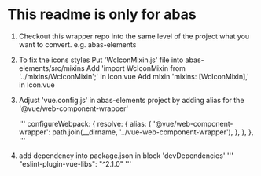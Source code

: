 # This readme is only for abas

1. Checkout this wrapper repo into the same level of the project what you want to convert. e.g. abas-elements
2. To fix the icons styles
   Put 'WcIconMixin.js' file into abas-elements/src/mixins
   Add 'import WcIconMixin from '../mixins/WcIconMixin';' in Icon.vue
   Add mixin 'mixins: [WcIconMixin],' in Icon.vue
3. Adjust 'vue.config.js' in abas-elements project by adding alias for the '@vue/web-component-wrapper'

    '''
      configureWebpack: {
        resolve: {
          alias: {
            '@vue/web-component-wrapper': path.join(__dirname, '../vue-web-component-wrapper'),
          },
        },
      },
    '''
4. add dependency into package.json in block 'devDependencies'
    '''
    "eslint-plugin-vue-libs": "^2.1.0"
    '''
